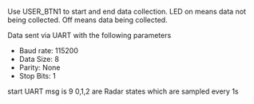 Use USER_BTN1 to start and end data collection.
LED on means data not being collected. Off means data being collected.

Data sent via UART with the following parameters
- Baud rate: 115200
- Data Size: 8
- Parity: None
- Stop Bits: 1

start UART msg is 9
0,1,2 are Radar states which are sampled every 1s 